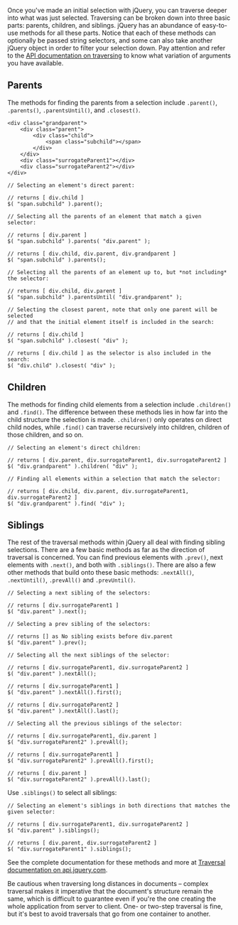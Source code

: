 <script>{
	"title": "Traversing",
	"level": "beginner"
}</script>

Once you've made an initial selection with jQuery, you can traverse deeper into what was just selected. Traversing can be broken down into three basic parts: parents, children, and siblings. jQuery has an abundance of easy-to-use methods for all these parts. Notice that each of these methods can optionally be passed string selectors, and some can also take another jQuery object in order to filter your selection down. Pay attention and refer to the [API documentation on traversing](http://api.jquery.com/category/traversing/) to know what variation of arguments you have available.

## Parents

The methods for finding the parents from a selection include `.parent()`, `.parents()`, `.parentsUntil()`, and `.closest()`.

```
<div class="grandparent">
	<div class="parent">
		<div class="child">
			<span class="subchild"></span>
		</div>
	</div>
	<div class="surrogateParent1"></div>
	<div class="surrogateParent2"></div>
</div>
```

```
// Selecting an element's direct parent:

// returns [ div.child ]
$( "span.subchild" ).parent();

// Selecting all the parents of an element that match a given selector:

// returns [ div.parent ]
$( "span.subchild" ).parents( "div.parent" );

// returns [ div.child, div.parent, div.grandparent ]
$( "span.subchild" ).parents();

// Selecting all the parents of an element up to, but *not including* the selector:

// returns [ div.child, div.parent ]
$( "span.subchild" ).parentsUntil( "div.grandparent" );

// Selecting the closest parent, note that only one parent will be selected
// and that the initial element itself is included in the search:

// returns [ div.child ]
$( "span.subchild" ).closest( "div" );

// returns [ div.child ] as the selector is also included in the search:
$( "div.child" ).closest( "div" );
```

## Children

The methods for finding child elements from a selection include `.children()` and `.find()`. The difference between these methods lies in how far into the child structure the selection is made. `.children()` only operates on direct child nodes, while `.find()` can traverse recursively into children, children of those children, and so on.

```
// Selecting an element's direct children:

// returns [ div.parent, div.surrogateParent1, div.surrogateParent2 ]
$( "div.grandparent" ).children( "div" );

// Finding all elements within a selection that match the selector:

// returns [ div.child, div.parent, div.surrogateParent1, div.surrogateParent2 ]
$( "div.grandparent" ).find( "div" );
```

## Siblings

The rest of the traversal methods within jQuery all deal with finding sibling selections. There are a few basic methods as far as the direction of traversal is concerned. You can find previous elements with `.prev()`, next elements with `.next()`, and both with `.siblings()`. There are also a few other methods that build onto these basic methods: `.nextAll()`, `.nextUntil()`, `.prevAll()` and `.prevUntil()`.

```
// Selecting a next sibling of the selectors:

// returns [ div.surrogateParent1 ]
$( "div.parent" ).next();

// Selecting a prev sibling of the selectors:

// returns [] as No sibling exists before div.parent
$( "div.parent" ).prev();

// Selecting all the next siblings of the selector:

// returns [ div.surrogateParent1, div.surrogateParent2 ]
$( "div.parent" ).nextAll();

// returns [ div.surrogateParent1 ]
$( "div.parent" ).nextAll().first();

// returns [ div.surrogateParent2 ]
$( "div.parent" ).nextAll().last();

// Selecting all the previous siblings of the selector:

// returns [ div.surrogateParent1, div.parent ]
$( "div.surrogateParent2" ).prevAll();

// returns [ div.surrogateParent1 ]
$( "div.surrogateParent2" ).prevAll().first();

// returns [ div.parent ]
$( "div.surrogateParent2" ).prevAll().last();
```

Use `.siblings()` to select all siblings:

```
// Selecting an element's siblings in both directions that matches the given selector:

// returns [ div.surrogateParent1, div.surrogateParent2 ]
$( "div.parent" ).siblings();

// returns [ div.parent, div.surrogateParent2 ]
$( "div.surrogateParent1" ).siblings();
```

See the complete documentation for these methods and more at [Traversal documentation on api.jquery.com](http://api.jquery.com/category/traversing/tree-traversal/).

Be cautious when traversing long distances in documents – complex traversal makes it imperative that the document's structure remain the same, which is difficult to guarantee even if you're the one creating the whole application from server to client. One- or two-step traversal is fine, but it's best to avoid traversals that go from one container to another.
